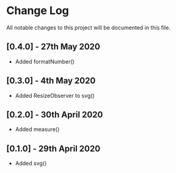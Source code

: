# Change Log

All notable changes to this project will be documented in this file.

## [0.4.0] - 27th May 2020

* Added formatNumber()

## [0.3.0] - 4th May 2020

* Added ResizeObserver to svg()

## [0.2.0] - 30th April 2020

* Added measure()

## [0.1.0] - 29th April 2020

* Added svg()
